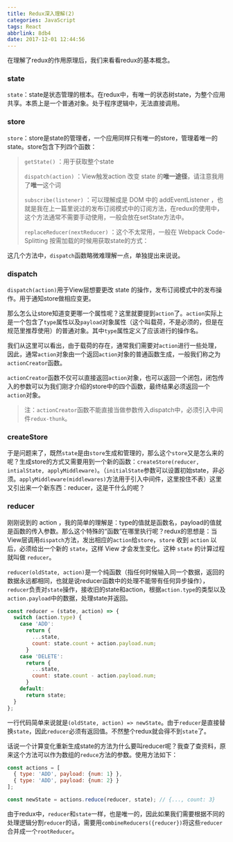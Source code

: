 ```yaml
---
title: Redux深入理解(2)
categories: JavaScript
tags: React
abbrlink: 8db4
date: 2017-12-01 12:44:56
---
```


在理解了redux的作用原理后，我们来看看redux的基本概念。

### state

`state`：state是状态管理的根本。在redux中，有唯一的状态树state，为整个应用共享。本质上是一个普通对象。处于程序逻辑中，无法直接调用。

### store

`store`：store是state的管理者，一个应用同样只有唯一的store，管理着唯一的state。store包含下列四个函数：

> `getState()` ：用于获取整个state
>
> `dispatch(action)` ：View触发action 改变 state 的**唯一途径**，请注意我用了**唯一**这个词
>
> `subscribe(listener)` ：可以理解成是 DOM 中的 addEventListener ，也就是我在上一篇里说过的发布订阅模式中的订阅方法，在redux的使用中，这个方法通常不需要手动使用，一般会放在setState方法中。
>
> `replaceReducer(nextReducer)` ：这个不太常用，一般在 Webpack Code-Splitting 按需加载的时候用获取state的方式：

<!-- more -->

这几个方法中，`dispatch`函数略微难理解一点，单独提出来说说。

### dispatch

`dispatch(action)`用于View层想要更改 state 的操作，发布订阅模式中的发布操作。用于通知store做相应变更。

那么怎么让store知道变更哪一个属性呢？这里就要提到`action`了。`action`实际上是一个包含了`type`属性以及`payload`对象属性（这个叫载荷，不是必须的，但是在规范里推荐使用）的普通对象。其中`type`属性定义了应该进行的操作名。

我们从这里可以看出，由于载荷的存在，通常我们需要对`action`进行一些处理，因此，通常`action`对象由一个返回`action`对象的普通函数生成，一般我们称之为`actionCreator`函数。

`actionCreator`函数不仅可以直接返回`action`对象，也可以返回一个闭包，闭包传入的参数可以为我们刚才介绍的store中的四个函数，最终结果必须返回一个`action`对象。

> 注：`actionCreator`函数不能直接当做参数传入dispatch中，必须引入中间件`redux-thunk`。

### createStore

于是问题来了，既然`state`是由`store`生成和管理的，那么这个`store`又是怎么来的呢？生成store的方式又需要用到一个新的函数：`createStore(reducer, intialState, applyMiddleware)`。（`initialState`参数可以设置初始state，非必须。`applyMiddleware(middlewares)`方法用于引入中间件，这里按住不表）这里又引出来一个新东西：reducer，这是干什么的呢？

### reducer

刚刚说到的 action ，我的简单的理解是：type的值就是函数名，payload的值就是函数的传入参数。那么这个特殊的“函数”在哪里执行呢？redux的思想是：当View层调用`dispatch`方法，发出相应的`action`给`store`，`store` 收到 `action` 以后，必须给出一个新的 `state`，这样 View 才会发生变化。这种 `state` 的计算过程就叫做 `reducer`。

`reducer(oldState, action)`是一个纯函数（指任何时候输入同一个数据，返回的数据永远都相同，也就是说reducer函数中的处理不能带有任何异步操作），`reducer`负责对`state`操作，接收旧的state和action，根据`action.type`的类型以及`action.payload`中的数据，处理state并返回。

```js
const reducer = (state, action) => {
  switch (action.type) {
    case 'ADD':
      return {
        ...state,
        count: state.count + action.payload.num;
      }
    case 'DELETE':
      return {
        ...state,
        count: state.count - action.payload.num;
      }
    default:
      return state;
  }
};
```

一行代码简单来说就是`(oldState, action) => newState`。由于`reducer`是直接替换`state`，因此`reducer`必须有返回值。不然整个redux就会得不到`state`了。

话说一个计算变化重新生成state的方法为什么要叫reducer呢？我查了查资料，原来这个方法可以作为数组的`reduce`方法的参数。使用方法如下：

```js
const actions = [
  { type: 'ADD', payload: {num: 1} },
  { type: 'ADD', payload: {num: 2} }
];

const newState = actions.reduce(reducer, state); // {..., count: 3}
```

由于redux中，`reducer`和`state`一样，也是唯一的，因此如果我们需要根据不同的处理逻辑分割`reducer`的话，需要用`combineReducers({reducer})`将这些`reducer`合并成一个`rootReducer`。

